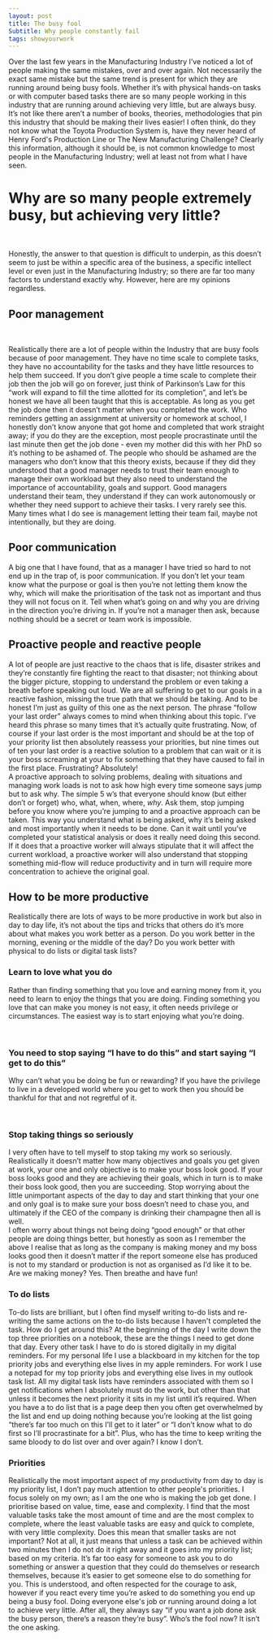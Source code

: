 ```yaml
---
layout: post
title: The busy fool
Subtitle: Why people constantly fail
tags: showyourwork
---
```


Over the last few years in the Manufacturing Industry I’ve noticed a lot of people making the same mistakes, over and over again. Not necessarily the exact same mistake but the same trend is present for which they are running around being busy fools. Whether it’s with physical hands-on tasks or with computer based tasks there are so many people working in this industry that are running around achieving very little, but are always busy. It’s not like there aren’t a number of books, theories, methodologies that pin this industry that should be making their lives easier! I often think, do they not know what the Toyota Production System is, have they never heard of Henry Ford's Production Line or The New Manufacturing Challenge? Clearly this information, although it should be, is not common knowledge to most people in the Manufacturing Industry; well at least not from what I have seen.<br> 

<h1>Why are so many people extremely busy, but achieving very little?</h1><br>

Honestly, the answer to that question is difficult to underpin, as this doesn’t seem to just be within a specific area of the business, a specific intellect level or even just in the Manufacturing Industry; so there are far too many factors to understand exactly why. However, here are my opinions regardless.
<br>
<h2>Poor management</h2><br>

Realistically there are a lot of people within the Industry that are busy fools because of poor management. They have no time scale to complete tasks, they have no accountability for the tasks and they have little resources to help them succeed. If you don’t give people a time scale to complete their job then the job will go on forever, just think of Parkinson’s Law for this “work will expand to fill the time allotted for its completion”, and let’s be honest we have all been taught that this is acceptable. As long as you get the job done then it doesn’t matter when you completed the work. Who reminders getting an assignment at university or homework at school, I honestly don’t know anyone that got home and completed that work straight away; if you do they are the exception, most people procrastinate until the last minute then get the job done - even my mother did this with her PhD so it’s nothing to be ashamed of. The people who should be ashamed are the managers who don’t know that this theory exists, because if they did they understood that a good manager needs to trust their team enough to manage their own workload but they also need to understand the importance of accountability, goals and support. Good managers understand their team, they understand if they can work autonomously or whether they need support to achieve their tasks. I very rarely see this. Many times what I do see is management letting their team fail, maybe not intentionally, but they are doing. 
<br>
<h2>Poor communication</h2>

A big one that I have found, that as a manager I have tried so hard to not end up in the trap of, is poor communication. If you don’t let your team know what the purpose or goal is then you’re not letting them know the why, which will make the prioritisation of the task not as important and thus they will not focus on it. Tell when what’s going on and why you are driving in the direction you’re driving in. If you’re not a manager then ask, because nothing should be a secret or team work is impossible. 
<br>
<h2>Proactive people and reactive people</h2>

A lot of people are just reactive to the chaos that is life, disaster strikes and they’re constantly fire fighting the react to that disaster; not thinking about the bigger picture, stopping to understand the problem or even taking a breath before speaking out loud. We are all suffering to get to our goals in a reactive fashion, missing the true path that we should be taking. And to be honest I’m just as guilty of this one as the next person. The phrase “follow your last order” always comes to mind when thinking about this topic. I’ve heard this phrase so many times that it’s actually quite frustrating. Now, of course if your last order is the most important and should be at the top of your priority list then absolutely reassess your priorities, but nine times out of ten your last order is a reactive solution to a problem that can wait or it is your boss screaming at your to fix something that they have caused to fail in the first place. Frustrating? Absolutely! 
<br>
A proactive approach to solving problems, dealing with situations and managing work loads is not to ask how high every time someone says jump but to ask why. The simple 5 w’s that everyone should know (but either don’t or forget) who, what, when, where, <i>why</i>. Ask them, stop jumping before you know where you’re jumping to and a proactive approach can be taken. This way you understand what is being asked, why it’s being asked and most importantly when it needs to be done. Can it wait until you’ve completed your statistical analysis or does it really need doing this second. If it does that a proactive worker will always stipulate that it will affect the current workload, a proactive worker will also understand that stopping something mid-flow will reduce productivity and in turn will require more concentration to achieve the original goal. 
<br>
<h2>How to be more productive</h2>

Realistically there are lots of ways to be more productive in work but also in day to day life, it’s not about the tips and tricks that others do it’s more about what makes you work better as a person. Do you work better in the morning, evening or the middle of the day? Do you work better with physical to do lists or digital task lists? 
<br>
<h3>Learn to love what you do</h3>

Rather than finding something that you love and earning money from it, you need to learn to enjoy the things that you are doing. Finding something you love that can make you money is not easy, it often needs privilege or circumstances. The easiest way is to start enjoying what you’re doing.

<br>
<h3>You need to stop saying “I have to do this” and start saying “I get to do this” </h3>

Why can’t what you be doing be fun or rewarding? If you have the privilege to live in a developed world where you get to work then you should be thankful for that and not regretful of it. 

<br>
<h3>Stop taking things so seriously</h3>

I very often have to tell myself to stop taking my work so seriously. Realistically it doesn’t matter how many objectives and goals you get given at work, your one and only objective is to make your boss look good. If your boss looks good and they are achieving their goals, which in turn is to make their boss look good, then you are succeeding. Stop worrying about the little unimportant aspects of the day to day and start thinking that your one and only goal is to make sure your boss doesn’t need to chase you, and ultimately if the CEO of the company is drinking their champagne then all is well. 
<br>
I often worry about things not being doing “good enough” or that other people are doing things better, but honestly as soon as I remember the above I realise that as long as the company is making money and my boss looks good then it doesn’t matter if the report someone else has produced is not to my standard or production is not as organised as I’d like it to be. Are we making money? Yes. Then breathe and have fun! 
<br>
<h3>To do lists</h3>

To-do lists are brilliant, but I often find myself writing to-do lists and re-writing the same actions on the to-do lists because I haven't completed the task. How do I get around this? At the beginning of the day I write down the top three priorities on a notebook, these are the things I need to get done that day. Every other task I have to do is stored digitally in my digital reminders. For my personal life I use a blackboard in my kitchen for the top priority jobs and everything else lives in my apple reminders. For work I use a notepad for my top priority jobs and everything else lives in my outlook task list. All my digital task lists have reminders associated with them so I get notifications when I absolutely must do the work, but other than that unless it becomes the next priority it sits in my list until it’s required. When you have a to do list that is a page deep then you often get overwhelmed by the list and end up doing nothing because you’re looking at the list going “there’s far too much on this I’ll get to it later” or “I don’t know what to do first so I’ll procrastinate for a bit”. Plus, who has the time to keep writing the same bloody to do list over and over again? I know I don’t. 
<br>
<h3>Priorities</h3>

Realistically the most important aspect of my productivity from day to day is my priority list, I don’t pay much attention to other people's priorities. I focus solely on my own; as I am the one who is making the job get done. I prioritise based on value, time, ease and complexity. I find that the most valuable tasks take the most amount of time and are the most complex to complete, where the least valuable tasks are easy and quick to complete, with very little complexity. Does this mean that smaller tasks are not important? Not at all, it just means that unless a task can be achieved within two minutes then I do not do it right away and it goes into my priority list; based on my criteria. It’s far too easy for someone to ask you to do something or answer a question that they could do themselves or research themselves, because it’s easier to get someone else to do something for you. This is understood, and often respected for the courage to ask, however if you react every time you’re asked to do something you end up being a busy fool. Doing everyone else's job or running around doing a lot to achieve very little. After all, they always say “if you want a job done ask the busy person, there’s a reason they’re busy”. Who’s the fool now? It isn’t the one asking. 


</font>

